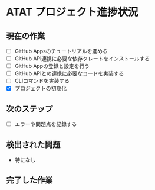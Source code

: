 # ATAT プロジェクト進捗状況

## 現在の作業
- [ ] GitHub Appsのチュートリアルを進める
- [ ] GitHub API連携に必要な依存クレートをインストールする
- [ ] GitHub Appの登録と設定を行う
- [ ] GitHub APIとの連携に必要なコードを実装する
- [ ] CLIコマンドを実装する
- [x] プロジェクトの初期化

## 次のステップ
- [ ] エラーや問題点を記録する

## 検出された問題
- 特になし

## 完了した作業